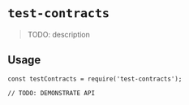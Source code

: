 # `test-contracts`

> TODO: description

## Usage

```
const testContracts = require('test-contracts');

// TODO: DEMONSTRATE API
```
